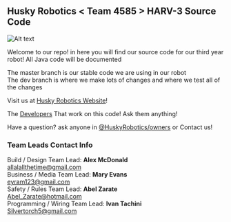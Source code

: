 ## Husky Robotics < Team 4585 > HARV-3 Source Code



![Alt text](http://huskyrobotics.weebly.com/uploads/1/9/0/2/19023651/1400799246.png?raw=true "Husky Robotics - Team 4585 Logo")

Welcome to our repo! in here you will find our source code for our third year robot! All Java code will be documented 

The master branch is our stable code we are using in our robot <br>
The dev branch is where we make lots of changes and where we test all of the changes <br>

Visit us at [Husky Robotics Website](http://huskyrobotics.weebly.com/)!

The [Developers](https://github.com/orgs/HuskyRobotics/teams/developers) That work on this code! Ask them anything!

Have a question? ask anyone in [@HuskyRobotics/owners]() or Contact us!

### Team Leads Contact Info<br>
Build / Design Team Lead: <b>Alex McDonald</b> <br>
allalallthetime@gmail.com <br>
Business / Media Team Lead: <b>Mary Evans</b>  <br>
eyram123@gmail.com <br>
Safety / Rules Team Lead:  <b>Abel Zarate</b>  <br>
Abel_Zarate@hotmail.com <br>
Programming / Wiring Team Lead: <b> Ivan Tachini</b><br> 
Silvertorch5@gmail.com <br>








